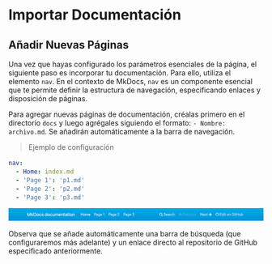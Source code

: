 # Importar Documentación

## Añadir Nuevas Páginas

Una vez que hayas configurado los parámetros esenciales de la página, el siguiente paso es incorporar tu documentación. Para ello, utiliza el elemento `nav`. En el contexto de MkDocs, `nav` es un componente esencial que te permite definir la estructura de navegación, especificando enlaces y disposición de páginas.

Para agregar nuevas páginas de documentación, créalas primero en el directorio `docs` y luego agrégales siguiendo el formato: `- Nombre: archivo.md`. Se añadirán automáticamente a la barra de navegación.

> Ejemplo de configuración

```yaml
nav: 
  - Home: index.md
  - 'Page 1': 'p1.md'
  - 'Page 2': 'p2.md'
  - 'Page 3': 'p3.md'
```

![Imagen de navegación](img/img_nav.png)

Observa que se añade automáticamente una barra de búsqueda (que configuraremos más adelante) y un enlace directo al repositorio de GitHub especificado anteriormente.

